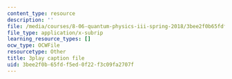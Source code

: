 ```yaml
---
content_type: resource
description: ''
file: /media/courses/8-06-quantum-physics-iii-spring-2018/3bee2f0b65fdf5ed0f22f3c09fa2707f_0AM6arPSszI.srt
file_type: application/x-subrip
learning_resource_types: []
ocw_type: OCWFile
resourcetype: Other
title: 3play caption file
uid: 3bee2f0b-65fd-f5ed-0f22-f3c09fa2707f
---
```

